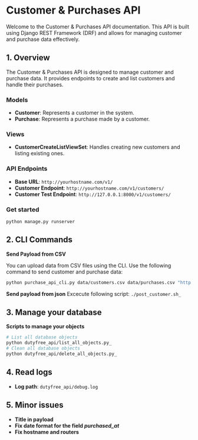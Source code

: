 # Customer & Purchases API

Welcome to the Customer & Purchases API documentation. This API is built using Django REST Framework (DRF) and allows for managing customer and purchase data effectively.

## 1. Overview

The Customer & Purchases API is designed to manage customer and purchase data. It provides endpoints to create and list customers and handle their purchases.

### **Models**

- **Customer**: Represents a customer in the system.
- **Purchase**: Represents a purchase made by a customer.

### **Views**

- **CustomerCreateListViewSet**: Handles creating new customers and listing existing ones.

### **API Endpoints**

- **Base URL**: `http://yourhostname.com/v1/`
- **Customer Endpoint**: `http://yourhostname.com/v1/customers/`
- **Customer Test Endpoint**: `http://127.0.0.1:8000/v1/customers/`

### Get started
`python manage.py runserver`

## 2. CLI Commands

**Send Payload from CSV**

You can upload data from CSV files using the CLI. Use the following command to send customer and purchase data:

```bash
python purchase_api_cli.py data/customers.csv data/purchases.csv "http://127.0.0.1:8000/v1/customers/"
```

**Send payload from json**
Excecute following script: `./post_customer.sh_`

## 3. Manage your database

**Scripts to manage your objects**
```bash
# List all database objects
python dutyfree_api/list_all_objects.py_
# Clean all database objects
python dutyfree_api/delete_all_objects.py_
```

## 4. Read logs
- **Log path**: `dutyfree_api/debug.log`

## 5. Minor issues
- **Title in payload**
- **Fix date format for the field *purchased_at***
- **Fix hostname and routers**
